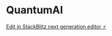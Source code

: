 # QuantumAI

[Edit in StackBlitz next generation editor ⚡️](https://stackblitz.com/~/github.com/redx94/QuantumAI)